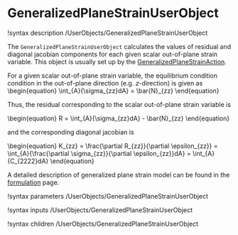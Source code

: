 # GeneralizedPlaneStrainUserObject

!syntax description /UserObjects/GeneralizedPlaneStrainUserObject

The `GeneralizedPlaneStrainUserObject` calculates the values of residual and diagonal jacobian components for each given scalar out-of-plane strain variable. This object is usually set up by the [GeneralizedPlaneStrainAction](/GeneralizedPlaneStrain/index.md).

For a given scalar out-of-plane strain variable, the equilibrium condition condition in the out-of-plane direction (e.g. $z$-direction) is given as
\begin{equation}
	\int_{A}{\sigma_{zz}dA} = \bar{N}_{zz}
\end{equation}

Thus, the residual corresponding to the scalar out-of-plane strain variable is

\begin{equation}
	R = \int_{A}{\sigma_{zz}dA} - \bar{N}_{zz}
\end{equation}

and the corresponding diagonal jacobian is

\begin{equation}
	K_{zz} = \frac{\partial R_{zz}}{\partial \epsilon_{zz}} = \int_{A}{\frac{\partial \sigma_{zz}}{\partial \epsilon_{zz}}dA} = \int_{A}{C_{2222}dA}
\end{equation}

A detailed description of generalized plane strain model can be found in the [formulation](tensor_mechanics/generalized_plane_strain.md) page.

!syntax parameters /UserObjects/GeneralizedPlaneStrainUserObject

!syntax inputs /UserObjects/GeneralizedPlaneStrainUserObject

!syntax children /UserObjects/GeneralizedPlaneStrainUserObject
